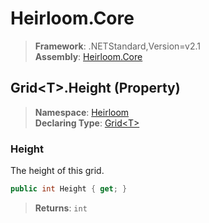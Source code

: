 # Heirloom.Core

> **Framework**: .NETStandard,Version=v2.1  
> **Assembly**: [Heirloom.Core][0]

## Grid\<T>.Height (Property)

> **Namespace**: [Heirloom][0]  
> **Declaring Type**: [Grid\<T>][1]

### Height

The height of this grid.

```cs
public int Height { get; }
```

> **Returns**: `int`

[0]: ../../../Heirloom.Core.md
[1]: ../Grid[T].md
